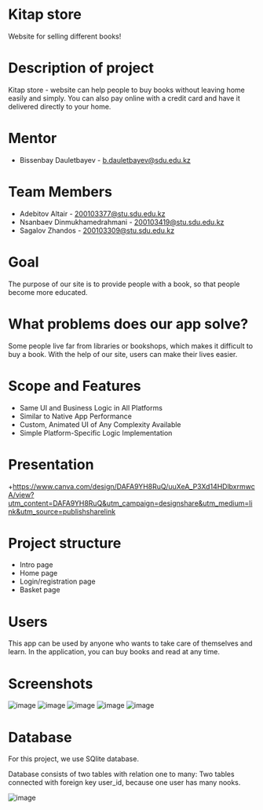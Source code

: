 
# Kitap store
Website for selling different books!

# Description of project
Kitap store - website can help people to buy books without leaving home easily and simply.
You can also pay online with a credit card and have it delivered directly to your home.

# Mentor 
+ Bissenbay Dauletbayev - b.dauletbayev@sdu.edu.kz

# Team Members
+ Adebitov Altair - 200103377@stu.sdu.edu.kz 
+ Nsanbaev Dinmukhamedrahmani - 200103419@stu.sdu.edu.kz  
+ Sagalov Zhandos - 200103309@stu.sdu.edu.kz  

# Goal
The purpose of our site is to provide people with a book, so that people become more educated.

# What problems does our app solve?
Some people live far from libraries or bookshops, which makes it difficult to buy a book. With the help 
of our site, users can make their lives easier.

# Scope and Features
+ Same UI and Business Logic in All Platforms
+ Similar to Native App Performance
+ Custom, Animated UI of Any Complexity Available
+ Simple Platform-Specific Logic Implementation

# Presentation
+https://www.canva.com/design/DAFA9YH8RuQ/uuXeA_P3Xd14HDlbxrmwcA/view?utm_content=DAFA9YH8RuQ&utm_campaign=designshare&utm_medium=link&utm_source=publishsharelink

# Project structure
- Intro page
- Home page
- Login/registration page
- Basket page

# Users
This app can be used by anyone who wants to take care of themselves and learn. 
In the application, you can buy books and read at any time.

# Screenshots
![image](https://user-images.githubusercontent.com/90964357/166976892-7e5172be-d494-4bd2-b843-57b2135865de.png)
![image](https://user-images.githubusercontent.com/90964357/166977030-1314f257-2685-4a4b-ac81-0c59b8f6dac1.png)
![image](https://user-images.githubusercontent.com/90964357/166977093-e916b377-5dd1-4cfd-a252-cf9760dc427e.png)
![image](https://user-images.githubusercontent.com/90964357/166977131-e3f7edbb-e464-4a0f-ae7f-7a4744829e9b.png)
![image](https://user-images.githubusercontent.com/90964357/166977182-75c06e09-36ea-4406-911d-5c272c3ca98b.png)

# Database
For this project, we use SQlite database.

Database consists of two tables with relation one to many: Two tables connected with foreign key user_id, because one user has many nooks.


![image](https://user-images.githubusercontent.com/90964357/166980894-13cec4fd-905d-49a2-be9b-aef05ab0c2a4.png)
